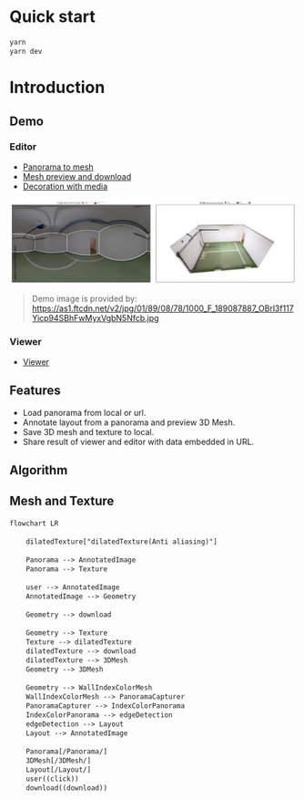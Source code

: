 # Quick start

```
yarn
yarn dev
```

# Introduction

## Demo

### Editor

- [Panorama to mesh](https://pano-to-mesh.vercel.app/editors/layout2d#eNpdkE9rwzAMxb-Lz8aWHP-Rcyyjt7WHwqCUENKsSTMyJ6TutjL23ecUtrDp8EPiPZ6EPlnTD8O0ZzlwVp-6vgttGlgmtGac9dVtuEb1wPLDAQTav5VxEIZcBriw4MmoQQM6Mg61mmlmo7fGAukf3o1Wg1WzmhqFuPCueufsvxQLhhTgL4uCs7EKw1S9Vunsc4zjJZeyuqBoYv0cRDhF-abky9hKQEleAklHEgGgXJdIHsgRuXK7mvqsQXT7rh693q3O6_fH28dTe9yYTVMfRUpgy67t1LVdSG8BjmJ-RPH1DUTpVnM)
- [Mesh preview and download](https://pano-to-mesh.vercel.app/editors/layout3d#eNpdkE9rwzAMxb-Lz8aWHP-Rcyyjt7WHwqCUENKsSTMyJ6TutjL23ecUtrDp8EPiPZ6EPlnTD8O0ZzlwVp-6vgttGlgmtGac9dVtuEb1wPLDAQTav5VxEIZcBriw4MmoQQM6Mg61mmlmo7fGAukf3o1Wg1WzmhqFuPCueufsvxQLhhTgL4uCs7EKw1S9Vunsc4zjJZeyuqBoYv0cRDhF-abky9hKQEleAklHEgGgXJdIHsgRuXK7mvqsQXT7rh693q3O6_fH28dTe9yYTVMfRUpgy67t1LVdSG8BjmJ-RPH1DUTpVnM)
- [Decoration with media](https://pano-to-mesh.vercel.app/editors/decoration#eNrtlFtr2zAUgP9KEOzN0cV2LKV0g4VSCqMt2-igbULwRbY1HMmV5Hgh5L9PTtom7p62tYNBJDhI56ZzPsFZg7xSSt-CE-yBlItKyMJdQAhpADxQxSvVWP8MnNzfY0ii_go8DEeMBpjs5cxzjiEOMaFsREnod3LUOY6jUYRZ-CS3jlGII7-zuoNPyF5urWNKoxdZIjxiPibPcjbzQB1LpeNF7Moura3NCUKxITC3aSah5BYtffS9LhAmiI0RZogyRDDG8_M5YWPMKGN0fj3RVZATQm9FWo_Dr5PyvL1c_fhWJFejqzxNoMsA9m9da1EI6bBgz4dk7GFXB6_4gksbnBmnX4Naq9qd1kBzo6rGCtX5E59hj_qdf62MeNRi1xom2ywmjSvuVIFHIPOI0zw0seVa7jyHGFJMCY6Yh7v9dJtt3P8paV0BjsNUDh7X6VJkXA1akdny_RS4vt9NwaDkoijt_t5FalWZD_tAF2pUo1N-qBoMjE5d2BPntpVpoGBqEhjXNdq-BRd1OAX9KLuquQvb2tEvdnTw7OkuybMGbLzfQ-nvUPqvj3JwKnL39z0gfa6HlheID019htZwWawaU4pYFrAQtmwSKBSSynKDcr2tJEOHKdBf4xm-AZ-3wdO2LeyGUJNwmKoF4ouEZ-iBJnnAPn28OGtfCcyQ_FMy_SYzLZYcFkoV1a7LXFQcZYhM7Gez_HIzDwMmojsTXhTpTXkplWiT5u62IajWfCl42yf4B9gPybl2FzwT8XGMHcfYcYwdx9j_OsY2PwFlDwVJ)

![image](./Demo.png)

> Demo image is provided by:
> https://as1.ftcdn.net/v2/jpg/01/89/08/78/1000_F_189087887_OBrl3f117Yicp94SBhFwMyxVgbN5Nfcb.jpg

### Viewer

- [Viewer](https://pano-to-mesh.vercel.app#eNqrVkrLyc8vilSyMtBRSk7NzMnMSwdyjHSUchIr80tLjFyUrKJjdZQKEvPyixJzE5WslJQQPP-izPTMPKAKAx1DPVMdg9haABJxGUo#eNpdkMtqwzAQRf9FayGNNJJG8jKU7JosCoUQjFHc2HFxbeOoj1D671W8qeniLGY43Hl8s6Yfx_nACuCsPnd9N7S5YChQMc76eBvfk35gxfEIQjm0zhOhRqMByHAQloxeU_IsBgrWYgBEY0mbcPcC4QqzeA6DAavBGAfBOcvvLcA1i_dPW-YGoBW-LDmb4jDO8S3m_S8pTddCynhVokn1yyCGc5IfWr5OrQQlfZDgJXmpAKDaVsrnDPKeqv1m7rFRig5dPQXztLlsPx9vX8_taWd3TX0SOYH9zdrPXdsN-T_AlcgHlD-_jHJYMQ)

## Features

- Load panorama from local or url.
- Annotate layout from a panorama and preview 3D Mesh.
- Save 3D mesh and texture to local.
- Share result of viewer and editor with data embedded in URL.

## Algorithm

## Mesh and Texture

```mermaid
flowchart LR

    dilatedTexture["dilatedTexture(Anti aliasing)"]

    Panorama --> AnnotatedImage
    Panorama --> Texture

    user --> AnnotatedImage
    AnnotatedImage --> Geometry

    Geometry --> download

    Geometry --> Texture
    Texture --> dilatedTexture
    dilatedTexture --> download
    dilatedTexture --> 3DMesh
    Geometry --> 3DMesh

    Geometry --> WallIndexColorMesh
    WallIndexColorMesh --> PanoramaCapturer
    PanoramaCapturer --> IndexColorPanorama
    IndexColorPanorama --> edgeDetection
    edgeDetection --> Layout
    Layout --> AnnotatedImage

    Panorama[/Panorama/]
    3DMesh[/3DMesh/]
    Layout[/Layout/]
    user((click))
    download((download))
```

